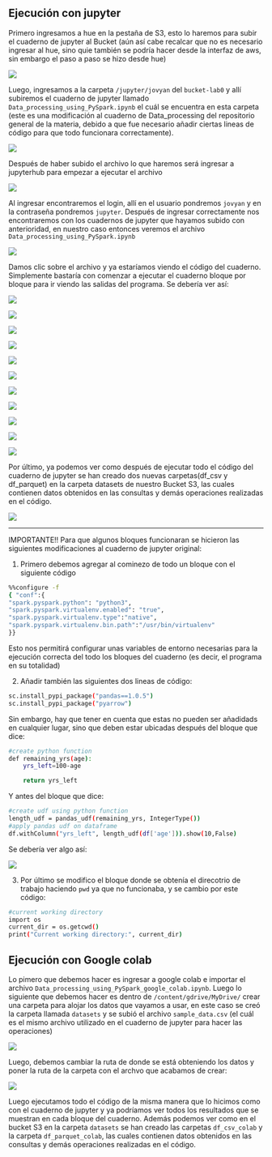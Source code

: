 ## Ejecución con jupyter

Primero ingresamos a hue en la pestaña de S3, esto lo haremos para subir el cuaderno de jupyter al Bucket (aún así cabe recalcar que no es necesario ingresar al hue, sino quie también se podría hacer desde la interfaz de aws, sin embargo el paso a paso se hizo desde hue)

![](./images/s3-hue.png)

Luego, ingresamos a la carpeta `/jupyter/jovyan` del `bucket-lab0` y allí subiremos el cuaderno de jupyter llamado `Data_processing_using_PySpark.ipynb` el cuál se encuentra en esta carpeta (este es una modificación al cuaderno de Data_processing del repositorio general de la materia, debido a que fue necesario añadir ciertas lineas de código para que todo funcionara correctamente).

![](./images/archivo-data-subido.png)

Después de haber subido el archivo lo que haremos será ingresar a jupyterhub para empezar a ejecutar el archivo

![](./images/login-jupyterhub.png)

Al ingresar encontraremos el login, allí en el usuario pondremos `jovyan` y en la contraseña pondremos `jupyter`. Después de ingresar correctamente nos encontraremos con los cuadernos de jupyter que hayamos subido con anterioridad, en nuestro caso entonces veremos el archivo `Data_processing_using_PySpark.ipynb`

![](./images/archivo-jupyterhub.png)

Damos clic sobre el archivo y ya estaríamos viendo el código del cuaderno. Simplemente bastaría con comenzar a ejecutar el cuaderno bloque por bloque para ir viendo las salidas del programa. Se debería ver así:

![](./images/jupyter1.png)

![](./images/jupyter2.png)

![](./images/jupyter3.png)

![](./images/jupyter4.png)

![](./images/jupyter5.png)

![](./images/jupyter6.png)

![](./images/jupyter7.png)

![](./images/jupyter8.png)

![](./images/jupyter9.png)

![](./images/jupyter10.png)

![](./images/jupyter11.png)

Por último, ya podemos ver como después de ejecutar todo el código del cuaderno de jupyter se han creado dos nuevas carpetas(df_csv y df_parquet) en la carpeta datasets de nuestro Bucket S3, las cuales contienen datos obtenidos en las consultas y demás operaciones realizadas en el código.

![](./images/s3-nuevos-archivos.png)

---

IMPORTANTE!! Para que algunos bloques funcionaran se hicieron las siguientes modificaciones al cuaderno de jupyter original:

1. Primero debemos agregar al cominezo de todo un bloque con el siguiente código

```bash
%%configure -f
{ "conf":{
"spark.pyspark.python": "python3",
"spark.pyspark.virtualenv.enabled": "true",
"spark.pyspark.virtualenv.type":"native",
"spark.pyspark.virtualenv.bin.path":"/usr/bin/virtualenv"
}}
```

Esto nos permitirá configurar unas variables de entorno necesarias para la ejecución correcta del todo los bloques del cuaderno (es decir, el programa en su totalidad)

2. Añadir también las siguientes dos lineas de código:

```bash
sc.install_pypi_package("pandas==1.0.5")
sc.install_pypi_package("pyarrow")
```

Sin embargo, hay que tener en cuenta que estas no pueden ser añadidads en cualquier lugar, sino que deben estar ubicadas después del bloque que dice:

```bash
#create python function
def remaining_yrs(age):
    yrs_left=100-age

    return yrs_left
```

Y antes del bloque que dice:

```bash
#create udf using python function
length_udf = pandas_udf(remaining_yrs, IntegerType())
#apply pandas udf on dataframe
df.withColumn("yrs_left", length_udf(df['age'])).show(10,False)
```

Se debería ver algo así:

![](./images/instalaciones-paquetes.png)

3. Por último se modifico el bloque donde se obtenía el direcotrio de trabajo haciendo `pwd` ya que no funcionaba, y se cambio por este código:

```bash
#current working directory
import os
current_dir = os.getcwd()
print("Current working directory:", current_dir)
```

## Ejecución con Google colab

Lo pimero que debemos hacer es ingresar a google colab e importar el archivo `Data_processing_using_PySpark_google_colab.ipynb`. Luego lo siguiente que debemos hacer es dentro de `/content/gdrive/MyDrive/` crear una carpeta para alojar los datos que vayamos a usar, en este caso se creó la carpeta llamada `datasets` y se subió el archivo `sample_data.csv` (el cuál es el mismo archivo utilizado en el cuaderno de jupyter para hacer las operaciones)

![](./images/carpeta-nueva-google.png)

Luego, debemos cambiar la ruta de donde se está obteniendo los datos y poner la ruta de la carpeta con el archvo que acabamos de crear:

![](./images/ruta-archivo-colab.png)

Luego ejecutamos todo el código de la misma manera que lo hicimos como con el cuaderno de jupyter y ya podríamos ver todos los resultados que se muestran en cada bloque del cuaderno. Además podemos ver como en el bucket S3 en la carpeta `datasets` se han creado las carpetas `df_csv_colab` y la carpeta `df_parquet_colab`, las cuales contienen datos obtenidos en las consultas y demás operaciones realizadas en el código.